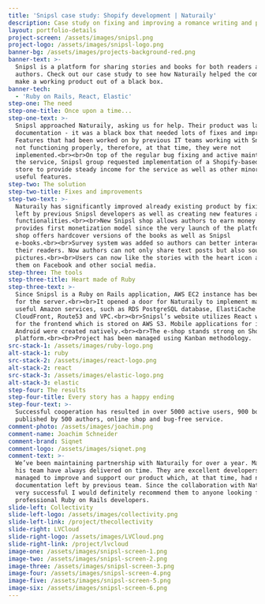 ```yaml
---
title: 'Snipsl case study: Shopify development | Naturaily'
description: Case study on fixing and improving a romance writing and publishing platform.
layout: portfolio-details
project-screen: /assets/images/snipsl.png
project-logo: /assets/images/snipsl-logo.png
banner-bg: /assets/images/projects-background-red.png
banner-text: >-
  Snipsl is a platform for sharing stories and books for both readers and
  authors. Check out our case study to see how Naturaily helped the company to
  make a working product out of a black box.
banner-tech:
  - 'Ruby on Rails, React, Elastic'
step-one: The need
step-one-title: Once upon a time...
step-one-text: >-
  Snipsl approached Naturaily, asking us for help. Their product was lacking
  documentation - it was a black box that needed lots of fixes and improvements.
  Features that had been worked on by previous IT teams working with Snipsl were
  not functioning properly, therefore, at that time, they were not
  implemented.<br><br>On top of the regular bug fixing and active maintenance of
  the service, Snipsl group requested implementation of a Shopify-based online
  store to provide steady income for the service as well as other minor but
  useful features.
step-two: The solution
step-two-title: Fixes and improvements
step-two-text: >-
  Naturaily has significantly improved already existing product by fixing issues
  left by previous Snipsl developers as well as creating new features and
  functionalities.<br><br>New Snipsl shop allows authors to earn money and
  provides first monetization model since the very launch of the platform. The
  shop offers hardcover versions of the books as well as Snipsl
  e-books.<br><br>Survey system was added so authors can better interact with
  their readers. Now authors can not only share text posts but also sounds and
  pictures.<br><br>Users can now like the stories with the heart icon and share
  them on Facebook and other social media.
step-three: The tools
step-three-title: Heart made of Ruby
step-three-text: >-
  Since Snipsl is a Ruby on Rails application, AWS EC2 instance has been chosen
  for the server.<br><br>It opened a door for Naturaily to implement many other
  useful Amazon services, such as RDS PostgreSQL database, ElastiCache Redis,
  CloudFront, Route53 and VPC.<br><br>Snipsl’s website utilizes React with Redux
  for the frontend which is stored on AWS S3. Mobile applications for iOS and
  Android were created natively.<br><br>The e-shop stands strong on Shopify
  platform.<br><br>Project has been managed using Kanban methodology.
src-stack-1: /assets/images/ruby-logo.png
alt-stack-1: ruby
src-stack-2: /assets/images/react-logo.png
alt-stack-2: react
src-stack-3: /assets/images/elastic-logo.png
alt-stack-3: elastic
step-four: The results
step-four-title: Every story has a happy ending
step-four-text: >-
  Successful cooperation has resulted in over 5000 active users, 900 books
  published by 500 authors, online shop and bug-free service.
comment-photo: /assets/images/joachim.png
comment-name: Joachim Schneider
comment-brand: Siqnet
comment-logo: /assets/images/siqnet.png
comment-text: >-
  We’ve been maintaining partnership with Naturaily for over a year. Marcin and
  his team have always delivered on time. They are excellent developers that
  managed to improve and support our product which, at that time, had no
  documentation left by previous team. Since the collaboration with Naturaily is
  very successful I would definitely recommend them to anyone looking for
  professional Ruby on Rails developers.
slide-left: Collectivity
slide-left-logo: /assets/images/collectivity.png
slide-left-link: /project/thecollectivity
slide-right: LVCloud
slide-right-logo: /assets/images/LVCloud.png
slide-right-link: /project/lvcloud
image-one: /assets/images/snipsl-screen-1.png
image-two: /assets/images/snipsl-screen-2.png
image-three: /assets/images/snipsl-screen-3.png
image-four: /assets/images/snipsl-screen-4.png
image-five: /assets/images/snipsl-screen-5.png
image-six: /assets/images/snipsl-screen-6.png
---
```


